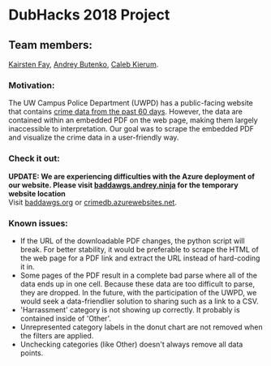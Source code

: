 # DubHacks 2018 Project
## Team members: 
[Kairsten Fay](https://github.com/kairstenfay), [Andrey Butenko](https://github.com/andreybutenko), [Caleb Kierum](https://github.com/CalebKierum).

### Motivation:
The UW Campus Police Department (UWPD) has a public-facing website that contains [crime 
data from the past 60 days](http://police.uw.edu/crimedata/60daylog/). However, the 
data are contained within an embedded
PDF on the web page, making them largely inaccessible to interpretation. Our goal
was to scrape the embedded PDF and visualize the crime data in a user-friendly way.

### Check it out:
**UPDATE: We are experiencing difficulties with the Azure deployment of our website. Please visit [baddawgs.andrey.ninja](http://baddawgs.andrey.ninja) for the temporary website location**  
Visit [baddawgs.org](http://baddawgs.org) or [crimedb.azurewebsites.net](http://crimedb.azurewebsites.net).

### Known issues: 
* If the URL of the downloadable PDF changes, the python script will break. For better
stability, it would be preferable to scrape the HTML of the web page for a PDF
link and extract the URL instead of hard-coding it in. 
* Some pages of the PDF result in a complete bad parse where all of the data ends up
in one cell. Because these data are too difficult to parse, they are dropped. In the
future, with the participation of the UWPD, we would seek a data-friendlier solution
to sharing such as a link to a CSV.  
* 'Harrassment' category is not showing up correctly. It probably is contained inside of 'Other'.
* Unrepresented category labels in the donut chart are not removed when the filters are applied.
* Unchecking categories (like Other) doesn't always remove all data points. 
